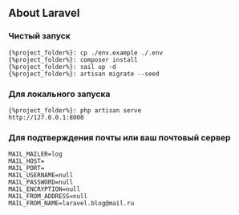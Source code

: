 ## About Laravel

### Чистый запуск
```
{%project_folder%}: cp ./env.example ./.env
{%project_folder%}: composer install
{%project_folder%}: sail up -d
{%project_folder%}: artisan migrate --seed
```
### Для локального запуска
```
{%project_folder%}: php artisan serve
http://127.0.0.1:8000
```

### Для подтверждения почты или ваш почтовый сервер
```
MAIL_MAILER=log
MAIL_HOST=
MAIL_PORT=
MAIL_USERNAME=null
MAIL_PASSWORD=null
MAIL_ENCRYPTION=null
MAIL_FROM_ADDRESS=null
MAIL_FROM_NAME=laravel.blog@mail.ru
```
